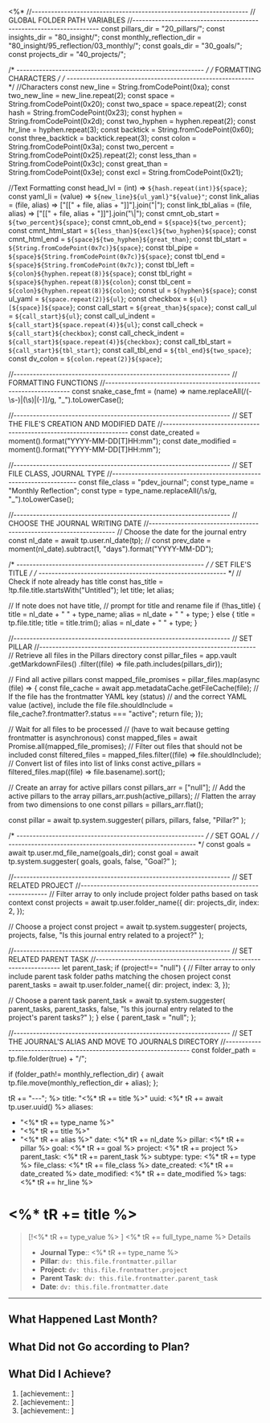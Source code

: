 <%*
//-------------------------------------------------------------------
// GLOBAL FOLDER PATH VARIABLES
//-------------------------------------------------------------------
const pillars_dir = "20_pillars/";
const insights_dir = "80_insight/";
const monthly_reflection_dir = "80_insight/95_reflection/03_monthly/";
const goals_dir = "30_goals/";
const projects_dir = "40_projects/";

/* ---------------------------------------------------------- */
/*                    FORMATTING CHARACTERS                   */
/* ---------------------------------------------------------- */
//Characters
const new_line = String.fromCodePoint(0xa);
const two_new_line = new_line.repeat(2);
const space = String.fromCodePoint(0x20);
const two_space = space.repeat(2);
const hash = String.fromCodePoint(0x23);
const hyphen = String.fromCodePoint(0x2d);
const two_hyphen = hyphen.repeat(2);
const hr_line = hyphen.repeat(3);
const backtick = String.fromCodePoint(0x60);
const three_backtick = backtick.repeat(3);
const colon = String.fromCodePoint(0x3a);
const two_percent = String.fromCodePoint(0x25).repeat(2);
const less_than = String.fromCodePoint(0x3c);
const great_than = String.fromCodePoint(0x3e);
const excl = String.fromCodePoint(0x21);

//Text Formatting
const head_lvl = (int) => `${hash.repeat(int)}${space}`;
const yaml_li = (value) => `${new_line}${ul_yaml}"${value}"`;
const link_alias = (file, alias) => ["[[" + file, alias + "]]"].join("|");
const link_tbl_alias = (file, alias) => ["[[" + file, alias + "]]"].join("\\|");
const cmnt_ob_start = `${two_percent}${space}`;
const cmnt_ob_end = `${space}${two_percent}`;
const cmnt_html_start = `${less_than}${excl}${two_hyphen}${space}`;
const cmnt_html_end = `${space}${two_hyphen}${great_than}`;
const tbl_start = `${String.fromCodePoint(0x7c)}${space}`;
const tbl_pipe = `${space}${String.fromCodePoint(0x7c)}${space}`;
const tbl_end = `${space}${String.fromCodePoint(0x7c)}`;
const tbl_left = `${colon}${hyphen.repeat(8)}${space}`;
const tbl_right = `${space}${hyphen.repeat(8)}${colon}`;
const tbl_cent = `${colon}${hyphen.repeat(8)}${colon}`;
const ul = `${hyphen}${space}`;
const ul_yaml = `${space.repeat(2)}${ul}`;
const checkbox = `${ul}[${space}]${space}`;
const call_start = `${great_than}${space}`;
const call_ul = `${call_start}${ul}`;
const call_ul_indent = `${call_start}${space.repeat(4)}${ul}`;
const call_check = `${call_start}${checkbox}`;
const call_check_indent = `${call_start}${space.repeat(4)}${checkbox}`;
const call_tbl_start = `${call_start}${tbl_start}`;
const call_tbl_end = `${tbl_end}${two_space}`;
const dv_colon = `${colon.repeat(2)}${space}`;

//-------------------------------------------------------------------
// FORMATTING FUNCTIONS
//-------------------------------------------------------------------
const snake_case_fmt = (name) =>
  name.replaceAll(/(\-\s\-)|(\s)|(\-)]/g, "_").toLowerCase();

//-------------------------------------------------------------------
// SET THE FILE'S CREATION AND MODIFIED DATE
//-------------------------------------------------------------------
const date_created = moment().format("YYYY-MM-DD[T]HH:mm");
const date_modified = moment().format("YYYY-MM-DD[T]HH:mm");

//-------------------------------------------------------------------
// SET FILE CLASS, JOURNAL TYPE
//-------------------------------------------------------------------
const file_class = "pdev_journal";
const type_name = "Monthly Reflection";
const type = type_name.replaceAll(/\s/g, "_").toLowerCase();

//-------------------------------------------------------------------
// CHOOSE THE JOURNAL WRITING DATE
//-------------------------------------------------------------------
// Choose the date for the journal entry
const nl_date = await tp.user.nl_date(tp);
// const prev_date = moment(nl_date).subtract(1, "days").format("YYYY-MM-DD");

/* ---------------------------------------------------------- */
/*                      SET FILE'S TITLE                      */
/* ---------------------------------------------------------- */
// Check if note already has title
const has_title = !tp.file.title.startsWith("Untitled");
let title;
let alias;

// If note does not have title,
// prompt for title and rename file
if (!has_title) {
  title = nl_date + " " + type_name;
  alias = nl_date + " " + type;
} else {
  title = tp.file.title;
  title = title.trim();
  alias = nl_date + " " + type;
}

//-------------------------------------------------------------------
// SET PILLAR
//-------------------------------------------------------------------
// Retrieve all files in the Pillars directory
const pillar_files = app.vault
  .getMarkdownFiles()
  .filter((file) => file.path.includes(pillars_dir));

// Find all active pillars
const mapped_file_promises = pillar_files.map(async (file) => {
  const file_cache = await app.metadataCache.getFileCache(file);
  // If the file has the frontmatter YAML key (status)
  // and the correct YAML value (active), include the file
  file.shouldInclude = file_cache?.frontmatter?.status === "active";
  return file;
});

// Wait for all files to be processed
// (have to wait because getting frontmatter is asynchronous)
const mapped_files = await Promise.all(mapped_file_promises);
// Filter out files that should not be included
const filtered_files = mapped_files.filter((file) => file.shouldInclude);
// Convert list of files into list of links
const active_pillars = filtered_files.map((file) => file.basename).sort();

// Create an array for active pillars
const pillars_arr = ["null"];
// Add the active pillars to the array
pillars_arr.push(active_pillars);
// Flatten the array from two dimensions to one
const pillars = pillars_arr.flat();

const pillar = await tp.system.suggester(
  pillars,
  pillars,
  false,
  "Pillar?"
);

/* ---------------------------------------------------------- */
/*                          SET GOAL                          */
/* ---------------------------------------------------------- */
const goals = await tp.user.md_file_name(goals_dir);
const goal = await tp.system.suggester(
  goals,
  goals,
  false,
  "Goal?"
);

//-------------------------------------------------------------------
// SET RELATED PROJECT
//-------------------------------------------------------------------
// Filter array to only include project folder paths based on task context
const projects = await tp.user.folder_name({
  dir: projects_dir,
  index: 2,
});

// Choose a project
const project = await tp.system.suggester(
  projects,
  projects,
  false,
  "Is this journal entry related to a project?"
);

//-------------------------------------------------------------------
// SET RELATED PARENT TASK
//-------------------------------------------------------------------
let parent_task;
if (project!== "null") {
  // Filter array to only include parent task folder paths matching the chosen project
  const parent_tasks = await tp.user.folder_name({
    dir: project,
    index: 3,
  });

  // Choose a parent task
  parent_task = await tp.system.suggester(
    parent_tasks,
    parent_tasks,
    false,
    "Is this journal entry related to the project's parent tasks?"
);
} else {
  parent_task = "null";
};

//-------------------------------------------------------------------
// SET THE JOURNAL'S ALIAS AND MOVE TO JOURNALS DIRECTORY
//-------------------------------------------------------------------
const folder_path = tp.file.folder(true) + "/";

if (folder_path!= monthly_reflection_dir) {
   await tp.file.move(monthly_reflection_dir + alias);
};

tR += "---";
%>
title: "<%* tR += title %>"
uuid: <%* tR += await tp.user.uuid() %>
aliases:
  - "<%* tR += type_name %>"
  - "<%* tR += title %>"
  - "<%* tR += alias %>"
date: <%* tR += nl_date %>
pillar: <%* tR += pillar %>
goal: <%* tR += goal %>
project: <%* tR += project %>
parent_task: <%* tR += parent_task %>
subtype:
type: <%* tR += type %>
file_class: <%* tR += file_class %>
date_created: <%* tR += date_created %>
date_modified: <%* tR += date_modified %>
tags:
<%* tR += hr_line %>
# <%* tR += title %>

> [!<%* tR += type_value %> ] <%* tR += full_type_name %> Details
> 
> - **Journal Type**:: <%* tR += type_name %>
> - **Pillar**: `dv: this.file.frontmatter.pillar`
> - **Project**: `dv: this.file.frontmatter.project`
> - **Parent Task**: `dv: this.file.frontmatter.parent_task`
> - **Date**: `dv: this.file.frontmatter.date`

---

## What Happened Last Month?

## What Did not Go according to Plan?

## What Did I Achieve?

1. [achievement:: ]
2. [achievement:: ]
3. [achievement:: ]
